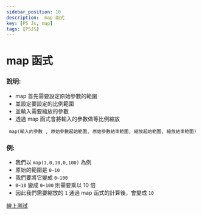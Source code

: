 ```yaml
---
sidebar_position: 10
description:  map 函式
key: [P5 Js, map]
tags: [P5JS]
---
```


# map 函式
### 說明:

- map 首先需要設定原始參數的範圍
- 並設定要設定的比例範圍
- 並輸入需要縮放的參數
- 透過 map 函式會將輸入的參數做等比例縮放

` map(輸入的參數 , 原始參數起始範圍, 原始參數結束範圍, 縮放起始範圍, 縮放結束範圍)`

### 例:

- 我們以 `map(1,0,10,0,100)` 為例
- 原始的範圍是 `0~10`
- 我們要將它變成 `0~100`
- `0~10` 變成 `0~100` 則需要乘以 10 倍
- 因此我們需要縮放的 `1` 通過 map 函式的計算後，會變成 `10`

[線上測試](https://lonelyyeezhichicken.github.io/p5Js-Demo/Method-map/MapDemo.html)
